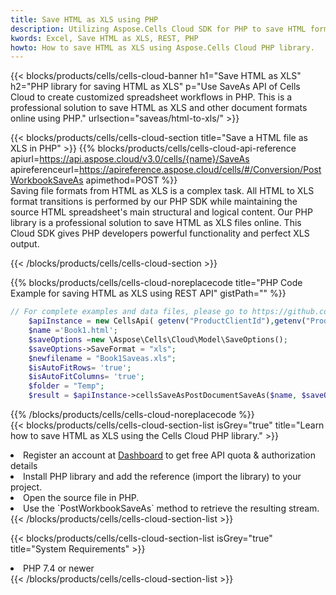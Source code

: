 ```yaml
---
title: Save HTML as XLS using PHP 
description: Utilizing Aspose.Cells Cloud SDK for PHP to save HTML format file as XLS format file. 
kwords: Excel, Save HTML as XLS, REST, PHP
howto: How to save HTML as XLS using Aspose.Cells Cloud PHP library.
---
```



{{< blocks/products/cells/cells-cloud-banner h1="Save HTML as XLS" h2="PHP library for saving HTML as XLS" p="Use SaveAs API of Cells Cloud to create customized spreadsheet workflows in PHP. This is a professional solution to save HTML as XLS and other document formats online using PHP." urlsection="saveas/html-to-xls/" >}}

{{< blocks/products/cells/cells-cloud-section  title="Save a HTML file as XLS in PHP" >}}
{{% blocks/products/cells/cells-cloud-api-reference  apiurl=https://api.aspose.cloud/v3.0/cells/{name}/SaveAs  apireferenceurl=https://apireference.aspose.cloud/cells/#/Conversion/PostWorkbookSaveAs  apimethod=POST %}}
<br/>
Saving file formats from HTML as XLS is a complex task. All HTML to XLS format transitions is performed by our PHP SDK while maintaining the source HTML spreadsheet's main structural and logical content. Our PHP library is a professional solution to save HTML as XLS files online. This Cloud SDK gives PHP developers powerful functionality and perfect XLS output.

{{< /blocks/products/cells/cells-cloud-section >}}

{{% blocks/products/cells/cells-cloud-noreplacecode title="PHP Code Example for saving HTML as XLS using REST API" gistPath="" %}}
  
```php
// For complete examples and data files, please go to https://github.com/aspose-cells-cloud/aspose-cells-cloud-php/
    $apiInstance = new CellsApi( getenv("ProductClientId"),getenv("ProductClientSecret") );
    $name ='Book1.html';
    $saveOptions =new \Aspose\Cells\Cloud\Model\SaveOptions();
    $saveOptions->SaveFormat = "xls";
    $newfilename = "Book1Saveas.xls";
    $isAutoFitRows= 'true';
    $isAutoFitColumns= 'true';
    $folder = "Temp";
    $result = $apiInstance->cellsSaveAsPostDocumentSaveAs($name, $saveOptions, $newfilename,$isAutoFitRows, $isAutoFitColumns, $folder);
```
  
{{% /blocks/products/cells/cells-cloud-noreplacecode  %}}
<br/>
{{< blocks/products/cells/cells-cloud-section-list isGrey="true"  title="Learn how to save HTML as XLS using the Cells Cloud PHP library." >}}
<li>Register an account at <a href="https://dashboard.aspose.cloud/">Dashboard</a> to get free API quota & authorization details</li>
<li>Install PHP library and add the reference (import the library) to your project.</li>
<li>Open the source file in PHP.</li>
<li>Use the `PostWorkbookSaveAs` method to retrieve the resulting stream.</li>
{{< /blocks/products/cells/cells-cloud-section-list >}}

{{< blocks/products/cells/cells-cloud-section-list isGrey="true"  title="System Requirements" >}}
<li>PHP 7.4 or newer</li>
{{< /blocks/products/cells/cells-cloud-section-list >}}
